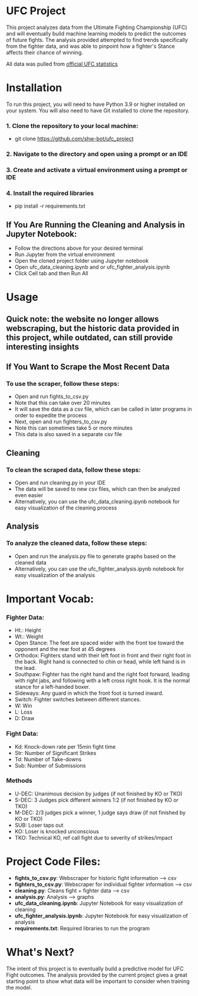 # UFC Project
This project analyzes data from the Ultimate Fighting Championship (UFC) and will eventually build machine learning models to predict the outcomes of future fights.
The analysis provided attempted to find trends specifically from the fighter data, and was able to pinpoint how a fighter's Stance affects their chance of winning.

All data was pulled from [official UFC statistics](ufcstats.com)

# Installation
To run this project, you will need to have Python 3.9 or higher installed on your system. You will also need to have Git installed to clone the repository.

### 1. Clone the repository to your local machine:
- git clone https://github.com/shw-bot/ufc_project
### 2. Navigate to the directory and open using a prompt or an IDE
### 3. Create and activate a virtual environment using a prompt or IDE
### 4. Install the required libraries
- pip install -r requirements.txt

## If You Are Running the Cleaning and Analysis in Jupyter Notebook:

- Follow the directions above for your desired terminal
- Run Jupyter from the virtual environment
- Open the cloned project folder using Jupyter notebook
- Open ufc_data_cleaning.ipynb and or ufc_fighter_analysis.ipynb
- Click Cell tab and then Run All

# Usage

## Quick note: the website no longer allows webscraping, but the historic data provided in this project, while outdated, can still provide interesting insights
## If You Want to Scrape the Most Recent Data
### To use the scraper, follow these steps:
- Open and run fights_to_csv.py
- Note that this can take over 20 minutes
- It will save the data as a csv file, which can be called in later programs in order to expedite the process
- Next, open and run fighters_to_csv.py
- Note this can sometimes take 5 or more minutes
- This data is also saved in a separate csv file

## Cleaning
### To clean the scraped data, follow these steps:
- Open and run cleaning.py in your IDE
- The data will be saved to new csv files, which can then be analyzed even easier
- Alternatively, you can use the ufc_data_cleaning.ipynb notebook for easy visualization of the cleaning process

## Analysis
### To analyze the cleaned data, follow these steps:
- Open and run the analysis.py file to generate graphs based on the cleaned data
- Alternatively, you can use the ufc_fighter_analysis.ipynb notebook for easy visualization of the analysis

# Important Vocab:

### Fighter Data:
- Ht.: Height
- Wt.: Weight
- Open Stance: The feet are spaced wider with the front toe toward the opponent and the rear foot at 45 degrees
- Orthodox: Fighters stand with their left foot in front and their right foot in the back. Right hand is connected to chin or head, while left hand is in the lead.
- Southpaw: Fighter has the right hand and the right foot forward, leading with right jabs, and following with a left cross right hook. It is the normal stance for a left-handed boxer.
- Sideways: Any guard in which the front foot is turned inward.
- Switch: Fighter switches between different stances.
- W: Win
- L: Loss
- D: Draw

### Fight Data:
- Kd: Knock-down rate per 15min fight time
- Str: Number of Significant Strikes
- Td: Number of Take-downs
- Sub: Number of Submissions
### Methods
- U-DEC: Unanimous decision by judges (if not finished by KO or TKO)
- S-DEC: 3 Judges pick different winners 1:2 (if not finished by KO or TKO)
- M-DEC: 2/3 judges pick a winner, 1 judge says draw (if not finished by KO or TKO)
- SUB: Loser taps out
- KO: Loser is knocked unconscious
- TKO: Technical KO, ref call fight due to severity of strikes/impact


# Project Code Files:

- **fights_to_csv.py**: Webscraper for historic fight information --> csv
- **fighters_to_csv.py**: Webscraper for individual fighter information --> csv
- **cleaning.py**: Cleans fight + fighter data --> csv
- **analysis.py**: Analysis --> graphs
- **ufc_data_cleaning.ipynb**: Jupyter Notebook for easy visualization of cleaning
- **ufc_fighter_analysis.ipynb**: Jupyter Notebook for easy visualization of analysis
- **requirements.txt**: Required libraries to run the program

# What's Next?

The intent of this project is to eventually build a predictive model for UFC Fight outcomes. The analysis provided by the current project gives a great starting point to show what data will be important to consider when training the model.
